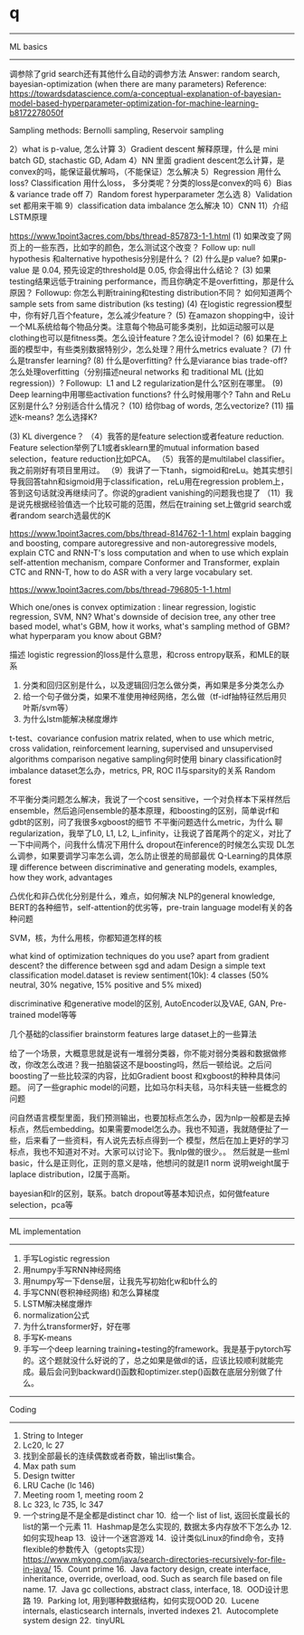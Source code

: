 # q
***********************
ML basics
***********************

调参除了grid search还有其他什么自动的调参方法
Answer: random search, bayesian-optimization (when there are many parameters)
Reference:
https://towardsdatascience.com/a-conceptual-explanation-of-bayesian-model-based-hyperparameter-optimization-for-machine-learning-b8172278050f

Sampling methods:
Bernolli sampling, Reservoir sampling

2）what is p-value, 怎么计算
3）Gradient descent 解释原理，什么是 mini batch GD, stachastic GD, Adam
4）NN 里面 gradient descent怎么计算，是convex的吗，能保证最优解吗，（不能保证）怎么解决
5）Regression 用什么loss? Classification 用什么loss， 多分类呢？分类的loss是convex的吗
6）Bias & variance trade off
7）Random forest hyperparameter 怎么选
8）Validation set 都用来干嘛
9）classification data imbalance 怎么解决
10）CNN
11）介绍LSTM原理

https://www.1point3acres.com/bbs/thread-857873-1-1.html
(1) 如果改变了网页上的一些东西，比如字的颜色，怎么测试这个改变？
Follow up: null hypothesis 和alternative hypothesis分别是什么？
(2) 什么是p value? 如果p-value 是 0.04, 预先设定的threshold是 0.05, 你会得出什么结论？
(3) 如果testing结果远低于training performance，而且你确定不是overfitting，那是什么原因？
Followup: 你怎么判断training和testing distribution不同？
如何知道两个sample sets from same distribution (ks testing)
(4) 在logistic regression模型中，你有好几百个feature，怎么减少feature？
(5) 在amazon shopping中，设计一个ML系统给每个物品分类。注意每个物品可能多类别，比如运动服可以是clothing也可以是fitness类。怎么设计feature？怎么设计model？
(6) 如果在上面的模型中，有些类别数据特别少，怎么处理？用什么metrics evaluate？
(7) 什么是transfer learning? 
(8) 什么是overfitting? 什么是viarance bias trade-off? 怎么处理overfitting（分别描述neural networks 和 traditional ML (比如 regression)）?
Followup:  L1 and L2 regularization是‍‍‌‌‍‍‌‍‌‌‍‌‌‌‍‍什么?区别在哪里。
(9) Deep learning中用哪些activation functions? 什么时候用哪个? Tahn and ReLu区别是什么? 分别适合什么情况？
(10) 给你bag of words, 怎么vectorize?
(11) 描述k-means? 怎么选择K?

  (3) KL divergence？
（4）我答的是feature selection或者feature reduction. Feature selection举例了L1或者sklearn里的mutual information based selection，feature reduction比如PCA。
（5）我答的是multilabel classifier。我之前刚好有项目里用过。
（9）我讲了一下tanh，sigmoid和reLu。她其实想引导我回答tahn和sigmoid用于classification，reLu用在regression problem上，答到这句话就没再继续问了。你说的gradient vanishing的问题我也提了
（11）我是说先根据经验值选一个比较可能的范围，然后在training set上做grid search或者random search选最优的K

https://www.1point3acres.com/bbs/thread-814762-1-1.html
explain bagging and boosting, compare autoregressive and non-autoregressive models, explain CTC and RNN-T's loss computation and when to use which
explain self-attention mechanism, compare Conformer and Transformer, explain CTC and RNN-T, how to do ASR with a very large vocabulary set.

https://www.1point3acres.com/bbs/thread-796805-1-1.html

Which one/ones is convex optimization : linear regression, logistic regression, SVM, NN?
What's downside of decision tree, any other tree based model, what's GBM, how it works, what's sampling method of GBM? what hyperparam you know about GBM?

描述 logistic regression的loss是什么意思，和cross entropy联系，和MLE的联系

1. 分类和回归区别是什么，以及逻辑回归怎么做分类，再如果是多分类怎么办
2. 给一个句子做分类，如果不准使用神经网络，怎么做（tf-idf抽特征然后用贝叶斯/svm等）
4. 为什么lstm能解决梯度爆炸

t-test、covariance
confusion matrix related, when to use which metric, cross validation, reinforcement learning, supervised and unsupervised algorithms comparison
negative sampling何时使用
binary classification时imbalance dataset怎么办，metrics, PR, ROC
l1与sparsity的关系
Random forest

不平衡分类问题怎么解决，我说了一个cost sensitive，一个对负样本下采样然后ensemble，然后追问ensemble的基本原理，和boosting的区别，简单说rf和gdbt的区别，问了我很多xgboost的细节
不平衡问题选什么metric，为什么
聊regularization，我举了L0, L1, L2, L_infinity，让我说了首尾两个的定义，对比了一下中间两个，问我什么情况下用什么
dropout在inference的时候怎么实现
DL怎么调参，如果要调学习率怎么调，怎么防止很差的局部最优
Q-Learning的具体原理
difference between discriminative and generating models, examples, how they work, advantages

凸优化和非凸优化分别是什么，难点，如何解决
NLP的general knowledge, BERT的各种细节，self-attention的优劣等，pre-train language model有关的各种问题

SVM，核，为什么用核，你都知道怎样的核

what kind of optimization techniques do you use? apart from gradient descent?
the difference between sgd and adam
Design a simple text classification model.dataset is review sentiment(10k): 4 classes (50% neutral, 30% negative, 15% positive and 5% mixed)

discriminative 和generative model的区别, AutoEncoder以及VAE, GAN, Pre-trained model等等

几个基础的classifier
brainstorm features
large dataset上的一些算法

给了一个场景，大概意思就是说有一堆弱分类器，你不能对弱分类器和数据做修改，你改怎么改进？我一拍脑袋这不是boosting吗，然后一顿给说。之后问boosting了一些比较深的内容，比如Gradient boost 和xgboost的种种具体问题。
问了一些graphic model的问题，比如马尔科夫毯，马尔科夫链一些概念的问题

问自然语言模型里面，我们预测输出，也要加标点怎么办，因为nlp一般都是去掉标点，然后embedding。如果需要model怎么办。我也不知道，我就随便扯了一些，后来看了一些资料，有人说先去标点得到一个
模型，然后在加上更好的学习标点，我也不知道对不对。大家可以讨论下。我nlp做的很少。。
然后就是一些ml basic，什么是正则化，正则的意义是啥，他想问的就是l1 norm 说明weight属于laplace distribution，l2属于高斯。

bayesian和lr的区别，联系。batch dropout等基本知识点，如何做feature selection，pca等

***********************
ML implementation
***********************
1. 手写Logistic regression
2. 用numpy手写RNN神经网络
3. 用numpy写一下dense层，让我先写初始化w和b什么的
4. 手写CNN(卷积神经网络) 和怎么算梯度
5. LSTM解决梯度爆炸
6. normalization公式
7. 为什么transformer好，好在哪
8. 手写K-means
9. 手写一个deep learning training+testing的framework。我是基于pytorch写的。这个题就没什么好说的了，总之如果是做dl的话，应该比较顺利就能完成。最后会问到ba‍‍‍‌‍‌‍‌‌‍‌‍‌‌‍‌‍‌‌ckward()函数和optimizer.step()函数在底层分别做了什么。

************************
Coding
************************
1. 	String to Integer
2. 	Lc20, lc 27
3. 	找到全部最长的连续偶数或者奇数，输出list集合。
4. 	Max path sum
5. 	Design twitter
6. 	LRU Cache (lc 146)
7. 	Meeting room 1, meeting room 2
8. 	Lc 323, lc 735, lc 347
9. 	一个string是不是全都是distinct char
10.  给一个 list of list, 返回长度最长的list的第一个元素
11.  Hashmap是怎么实现的, 数据太多内存放不下怎么办
12.  如何实现heap
13.  设计一个迷宫游戏
14.  设计类似Linux的find命令，支持flexible的参数传入（getopts实现）
https://www.mkyong.com/java/search-directories-recursively-for-file-in-java/
15.  Count prime
16.  Java factory design, create interface, inheritance, override, overload, ood. Such as search file based on file name.
17.  Java gc collections, abstract class, interface,
18.  OOD设计思路
19.  Parking lot, 用到哪种数据结构，如何实现OOD
20.  Lucene internals, elasticsearch internals, inverted indexes
21.  Autocomplete system design
22.  tinyURL
